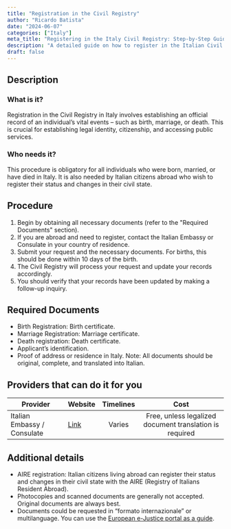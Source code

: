 ```yaml
---
title: "Registration in the Civil Registry"
author: "Ricardo Batista"
date: "2024-06-07"
categories: ["Italy"]
meta_title: "Registering in the Italy Civil Registry: Step-by-Step Guide"
description: "A detailed guide on how to register in the Italian Civil Registry, including the required documents, procedure, and potential service providers."
draft: false
---
```


## Description
### What is it?
Registration in the Civil Registry in Italy involves establishing an official record of an individual’s vital events – such as birth, marriage, or death. This is crucial for establishing legal identity, citizenship, and accessing public services. 

### Who needs it?
This procedure is obligatory for all individuals who were born, married, or have died in Italy. It is also needed by Italian citizens abroad who wish to register their status and changes in their civil state.

## Procedure
1. Begin by obtaining all necessary documents (refer to the "Required Documents" section).
2. If you are abroad and need to register, contact the Italian Embassy or Consulate in your country of residence.
3. Submit your request and the necessary documents. For births, this should be done within 10 days of the birth.
4. The Civil Registry will process your request and update your records accordingly.
5. You should verify that your records have been updated by making a follow-up inquiry.

## Required Documents
- Birth Registration: Birth certificate.
- Marriage Registration: Marriage certificate.
- Death registration: Death certificate.
- Applicant’s identification.
- Proof of address or residence in Italy.
  Note: All documents should be original, complete, and translated into Italian.

## Providers that can do it for you

| Provider        |     Website     |     Timelines    |       Cost      |
| --------------- | --------------- |  :-------------: | :-------------: |
| Italian Embassy / Consulate      |  [Link](http://www.esteri.it/)       |      Varies      |        Free, unless legalized document translation is required       |
  
## Additional details
- AIRE registration: Italian citizens living abroad can register their status and changes in their civil state with the AIRE (Registry of Italians Resident Abroad).
- Photocopies and scanned documents are generally not accepted. Original documents are always best.
- Documents could be requested in “formato internazionale” or multilanguage. You can use the [European e-Justice portal as a guide](https://e-justice.europa.eu/content_public_documents-165-en.do).